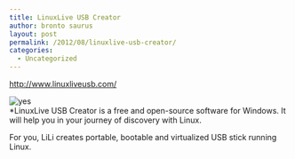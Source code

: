 ```yaml
---
title: LinuxLive USB Creator
author: bronto saurus
layout: post
permalink: /2012/08/linuxlive-usb-creator/
categories:
  - Uncategorized
---
```

http://www.linuxliveusb.com/</p> ![yes][1]  
</a>*LinuxLive USB Creator is a free and open-source software for Windows. It will help you in your journey of discovery with Linux.</p> For you, LiLi creates portable, bootable and virtualized USB stick running Linux.</em>

 [1]: http://www.linuxliveusb.com/images/stories/logos/LogoText.png